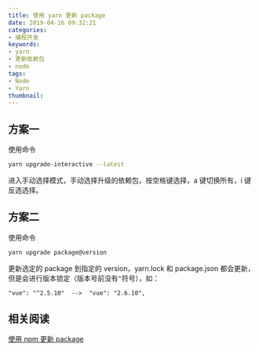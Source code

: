 ```yaml
---
title: 使用 yarn 更新 package
date: 2019-04-16 09:32:21
categories:
- 编程开发
keywords:
- yarn
- 更新依赖包
- node
tags:
- Node
- Yarn
thumbnail:
---
```


## 方案一

使用命令

```sh
yarn upgrade-interactive --latest
```

进入手动选择模式，手动选择升级的依赖包，按空格键选择，a 键切换所有，i 键反选选择。

## 方案二

使用命令

```sh
yarn upgrade package@version
```

更新选定的 package 到指定的 version，yarn.lock 和 package.json 都会更新，但是会进行版本锁定（版本号前没有``^``符号），如：

```
"vue": "^2.5.10"  -->  "vue": "2.6.10",
```

## 相关阅读

[使用 npm 更新 package](https://evandoz.github.io/Evandoz/2018/NPM_Update_Package/)

